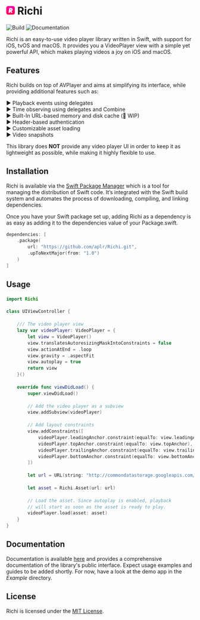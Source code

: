 <h1>
    <img src="https://raw.githubusercontent.com/aplr/Richi/main/Logo.png?token=AAIAWBDVTXVU2WU3NM5UJMDAPPZA4" height="23" />
    Richi
</h1>

![Build](https://github.com/aplr/Richi/workflows/Build/badge.svg?branch=main)
![Documentation](https://github.com/aplr/Richi/workflows/Documentation/badge.svg)

Richi is an easy-to-use video player library written in Swift, with support for iOS, tvOS and macOS.
It provides you a VideoPlayer view with a simple yet powerful API, which makes playing videos a joy on iOS and macOS.

## Features

Richi builds on top of AVPlayer and aims at simplifying its interface, while providing additional features such as:

► Playback events using delegates  
► Time observing using delegates and Combine  
► Built-In URL-based memory and disk cache (🚧 WIP)  
► Header-based authentication  
► Customizable asset loading  
► Video snapshots

This library does **NOT** provide any video player UI in order to keep it as lightweight as possible, while making it highly flexible to use.

## Installation

Richi is available via the [Swift Package Manager](https://swift.org/package-manager/) which is a tool for managing the distribution of Swift code. It’s integrated with the Swift build system and automates the process of downloading, compiling, and linking dependencies.

Once you have your Swift package set up, adding Richi as a dependency is as easy as adding it to the dependencies value of your Package.swift.

```swift
dependencies: [
    .package(
        url: "https://github.com/aplr/Richi.git",
        .upToNextMajor(from: "1.0")
    )
]
```

## Usage

```swift
import Richi

class UIViewController {

    /// The video player view
    lazy var videoPlayer: VideoPlayer = {
        let view = VideoPlayer()
        view.translatesAutoresizingMaskIntoConstraints = false
        view.actionAtEnd = .loop
        view.gravity = .aspectFit
        view.autoplay = true
        return view
    }()

    override func viewDidLoad() {
        super.viewDidLoad()

        // Add the video player as a subview
        view.addSubview(videoPlayer)

        // Add layout constraints
        view.addConstraints([
            videoPlayer.leadingAnchor.constraint(equalTo: view.leadingAnchor),
            videoPlayer.topAnchor.constraint(equalTo: view.topAnchor),
            videoPlayer.trailingAnchor.constraint(equalTo: view.trailingAnchor),
            videoPlayer.bottomAnchor.constraint(equalTo: view.bottomAnchor)
        ])

        let url = URL(string: "http://commondatastorage.googleapis.com/gtv-videos-bucket/sample/BigBuckBunny.mp4")!

        let asset = Richi.Asset(url: url)

        // Load the asset. Since autoplay is enabled, playback
        // will start as soon as the asset is ready to play.
        videoPlayer.load(asset: asset)
    }
}
```

## Documentation

Documentation is available [here](https://richi.aplr.io) and provides a comprehensive documentation of the library's public interface. Expect usage examples and guides to be added shortly. For now, have a look at the demo app in the *Example* directory.

## License
Richi is licensed under the [MIT License](https://github.com/aplr/Richi/blob/main/LICENSE).
